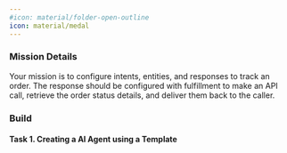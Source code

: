 ```yaml
---
#icon: material/folder-open-outline
icon: material/medal
---
```


### Mission Details

Your mission is to configure intents, entities, and responses to track an order. The response should be configured with fulfillment to make an API call, retrieve the order status details, and deliver them back to the caller.

### Build

#### Task 1. Creating a AI Agent using a Template